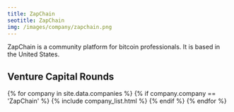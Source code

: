```yaml
---
title: ZapChain
seotitle: ZapChain
img: /images/company/zapchain.png
---
```


ZapChain is a community platform for bitcoin professionals. It is based in the United States.

## Venture Capital Rounds

{% for company in site.data.companies %}
{% if company.company == 'ZapChain' %}
{% include company_list.html %}
{% endif %}
{% endfor %}
